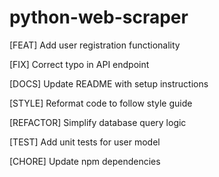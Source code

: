 # python-web-scraper


[FEAT] Add user registration functionality

[FIX] Correct typo in API endpoint

[DOCS] Update README with setup instructions

[STYLE] Reformat code to follow style guide

[REFACTOR] Simplify database query logic

[TEST] Add unit tests for user model

[CHORE] Update npm dependencies